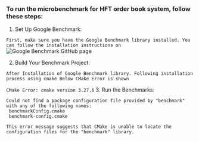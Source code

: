 ### To run the microbenchmark for HFT order book system, follow these steps:

1. Set Up Google Benchmark:

`First, make sure you have the Google Benchmark library installed. You can follow the installation instructions on `
![Google Benchmark GitHub page](https://github.com/google/benchmark)

2. Build Your Benchmark Project:

`After Installation of Google Benchmark library. Following installation process using cmake Below CMake Error is shown `

`CMake Error: cmake version 3.27.6`
3. Run the Benchmarks:
```
Could not find a package configuration file provided by "benchmark" with any of the following names:
 benchmarkConfig.cmake
 benchmark-config.cmake

```
`This error message suggests that CMake is unable to locate the configuration files for the "benchmark" library. `


